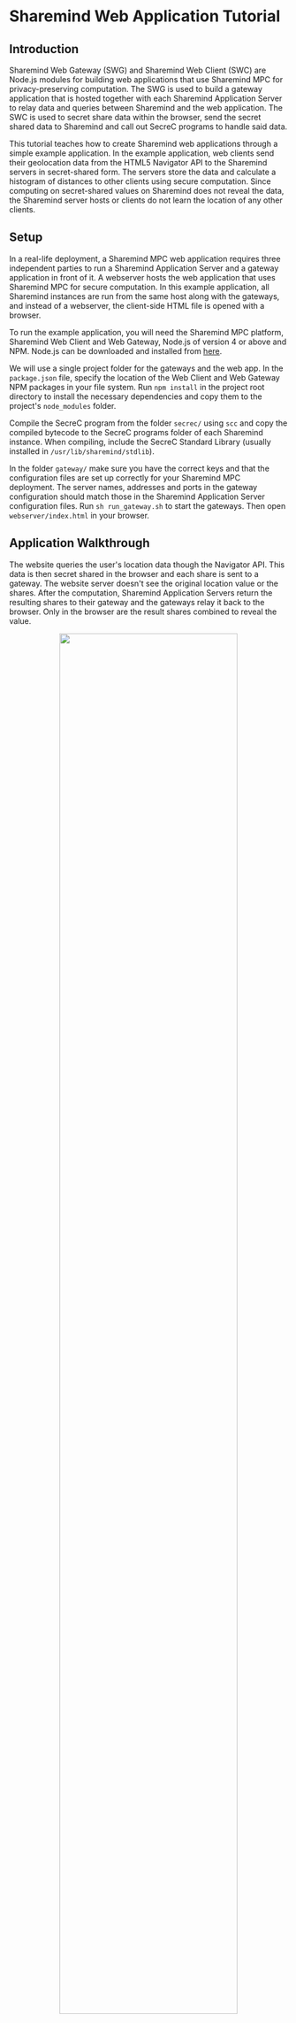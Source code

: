 # Sharemind Web Application Tutorial

## Introduction

Sharemind Web Gateway (SWG) and Sharemind Web Client (SWC) are Node.js modules
for building web applications that use Sharemind MPC for privacy-preserving
computation. The SWG is used to build a gateway application that is hosted
together with each Sharemind Application Server to relay data and queries
between Sharemind and the web application. The SWC is used to secret share data
within the browser, send the secret shared data to Sharemind and call out SecreC
programs to handle said data.

This tutorial teaches how to create Sharemind web applications through a simple
example application. In the example application, web clients send their
geolocation data from the HTML5 Navigator API to the Sharemind servers in
secret-shared form. The servers store the data and calculate a histogram of
distances to other clients using secure computation. Since computing on
secret-shared values on Sharemind does not reveal the data, the Sharemind server
hosts or clients do not learn the location of any other clients.

## Setup

In a real-life deployment, a Sharemind MPC web application requires three
independent parties to run a Sharemind Application Server and a gateway
application in front of it. A webserver hosts the web application that uses
Sharemind MPC for secure computation. In this example application, all Sharemind
instances are run from the same host along with the gateways, and instead of a
webserver, the client-side HTML file is opened with a browser.

To run the example application, you will need the Sharemind MPC platform,
Sharemind Web Client and Web Gateway, Node.js of version 4 or above and NPM.
Node.js can be downloaded and installed from
[here](https://nodejs.org/en/download/package-manager/).

We will use a single project folder for the gateways and the web app. In the
`package.json` file, specify the location of the Web Client and Web Gateway NPM
packages in your file system. Run `npm install` in the project root directory to
install the necessary dependencies and copy them to the project's `node_modules`
folder.

Compile the SecreC program from the folder `secrec/` using `scc` and copy the
compiled bytecode to the SecreC programs folder of each Sharemind instance. When
compiling, include the SecreC Standard Library (usually installed in
`/usr/lib/sharemind/stdlib`).

In the folder `gateway/` make sure you have the correct keys and that the
configuration files are set up correctly for your Sharemind MPC deployment. The
server names, addresses and ports in the gateway configuration should match
those in the Sharemind Application Server configuration files. Run `sh
run_gateway.sh` to start the gateways. Then open `webserver/index.html` in your
browser.

## Application Walkthrough

The website queries the user's location data though the Navigator API. This
data is then secret shared in the browser and each share is sent to a gateway.
The website server doesn't see the original location value or the shares. After
the computation, Sharemind Application Servers return the resulting shares to
their gateway and the gateways relay it back to the browser. Only in the
browser are the result shares combined to reveal the value.


<div style="margin: auto; width: 100%; max-width: 600px; text-align: center;">
  <img src="architecture_diagram.svg" alt="" style="width: 80%;"><br>
  <i>1. Sharemind Web Client API secret-shares values and passes them to the Gateways.<br>
  2. Sharemind Web Gateway API executes a SecreC program on each Sharemind Application Server.</i>
</div>

### Gateway

The gateway is a Node.js application that runs in front of a Sharemind
Application Server. The gateway's source code can be found in the folder
`gateway/`. A shell script runs all three instances of the gateway with the
right configurations. The gateway requires the public key of it's Sharemind
server and the Sharemind server requires it's gateway's public key. The
gateway's public key must be added to the server's access policy file and
granted the right to execute this projects SecreC programs. For more on
Sharemind installation and access control, read
[here](./installation/configuration).
For most use cases `gateway.js` should only be edited to add runnable SecreC
programs. The variable `scriptsInfoMap` contains an object for each program that
can be called by the web client. Only programs defined there can be run by
clients. Note that a different `scriptsInfoMap` can be used for different
clients.
```JavaScript
// Specify scripts that clients can run
// Client requests running computation 'location-database',
// upon which the script 'location-database.sb' is run
var scriptsInfoMap = {};
scriptsInfoMap['location-database'] = {
  name: 'location-database.sb',
  type: 'multi', // 'multi' means this script does MPC computations
  otherServerNames: otherServerNames
};
```

The function `gateway.handleNewClient` wraps the entire SecreC process
negotiation protocol. This function specifies which SecreC programs are allowed
to be executed by the client. More detailed information about the process
negotiation protocol and the rest of the Sharemind Web Gateway can be found in
the documentation that is included with the API.

### Web Client

The Web Client, in this case, is a single HTML file `webserver/index.html` that
contains the web page and JavaScript.  The HTML body contains a single button
that executes the function `getLocation()` and a div that will contain the
returned histogram.
```html
<body>
    <div id="in">
        <input type="button" value="Send" onclick="getLocation()">
    </div>
    <div id="out">
    </div>
</body>
```

In the head of the HTML file, three external JavaScript modules are included:
`socket.io`, `jsbn` and `sharemind-web-client`. Socket.io enables realtime
communication between the web client and the gateway servers, `jsbn` adds fast
large-number math to JavaScript and `sharemind-web-client` adds
Sharemind-specific capabilities such as secret sharing and SecreC program
execution. The location of these modules is specified in `package.json`.

The embedded JavaScript contains functions to get location data and send it to
the servers. The script also includes variables to support secret-sharing values
and communication with the gateways. The list `hosts` contains a string of the
IP address and port for each gateway. Because this example application is meant
to be run on the same device as the gateways, the IP addresses are `localhost`.
The variables `pub` and `priv` are Sharemind protection domains that are used to
create variables from those domains.
```JavaScript
var hosts = [
            "http://localhost:8081",
            "http://localhost:8082",
            "http://localhost:8083"
        	];
var gatewayConnection = null;
var pub = sm.types.base;
var priv = sm.types.shared3p;
```

In Sharemind MPC, all data are stored as arrays, behind the scenes, scalar
values are just arrays with a single element. Because of this, the Sharemind Web
Client only allows the creation of arrays. The available data types are:

* `IntNArray`
* `UintNArray`
* `XorUintNArray`
* `Float32Array`
* `Float64Array`

where N is 8, 16, 32 or 64. Variable length strings are only available as public
variables, for private bound length strings `XorUint8Array` is used internally
with a public `Uint64` that specifies the string bound. A string character can
be converted to a `jsbn` `BigInteger` that can be inserted into a `Uint8Array`.
That array must then be converted into a private `XorUint8Array`. The string
bound can be specified inside a SecreC program.
```javascript
//declare a public array with 3 elements
var public_value = new pub.Int64Array(3);
//set the first element to 900
public_value.set(0, 900);

//secret share the public array
var private_value = new priv.Int64Array(public_value)

//secre sharing a string value
var BigInteger = jsbn.BigInteger;
var name = "Michael";
var public_str = new pub.Uint8Array(name.length);

// convert each character in the string into a decimal number
for (var i = 0; i < name.length; i++) {
	public_str[i] = BigInteger(name[i], 10);
}

var private_str = new priv.XorUint8Array(public_str);

```

The function `getLocation()` is called when the user presses the `Send` button.
This function asks the user for permission to access their location data and
once it has received it, calls `sendLocation()`.
```JavaScript
function getLocation() {
    // this uses the HTML5 navigator api. For Chrome, version > 49 is required
    if (navigator.geolocation) {
        navigator.geolocation.getCurrentPosition(sendLocation);
    } else {
        console.log("Navigator API not available");
    }
}
```

A new gateway connection object is created with `new
sm.client.GatewayConnection(hosts)`, besides a list of gateway locations,
Socket.io options and a callback function can be given as optional arguments.
The connection is opened with `gatewayConnection.openConnection(callback(error,
serverInfos, prngSeed));`. A callback function is called once the connection is
established. The callback function should log connection errors, if a
pseudorandom number generator doesn't exist, it should create it. The callback
is also where the SecreC program should be executed. The function
`gatewayConnection.runMpcComputation(scriptName, arguments, callback(err,
results))` runs the specified program on the Sharemind servers with the given
arguments and calls the callback function once it has finished. The program
must be declared in `scriptsInfoMap` in `gateway.js`. The gateway connection is
closed at the end of execution since the user usually only executes one program
and leaving a connection hanging might promote errors later. The `send` button
opens a new connection in case it is needed. 
```JavaScript
function sendLocation(pos) {
    var longitude = toRadians(parseFloat(pos.coords.longitude));
    var latitude = toRadians(parseFloat(pos.coords.latitude));

    // write location data to console
    console.log(longitude);
    console.log(latitude);

    // create a new gateway connection
    gatewayConnection = new sm.client.GatewayConnection(hosts);

    // connect to gateways
    // once connections are established, secret share the data and run program
    gatewayConnection.openConnection(function(err, serverInfos, prngSeed) {
        // if an error accures
        if (err) {
            console.log("[ERROR] : " + err.message);
        }

        // if a pseudorandom number generator doesn't exist,
        // create one from the seed
        if (!sm.prng.instance) {
            sm.prng.init(prngSeed);
        }

        // create a public float64 array of size two and insert values into it
        var pub_value = new pub.Float64Array(2);
        pub_value.set(0, latitude);
        pub_value.set(1, longitude);

        // create a private float64 array from the public array
        var private_value = new priv.Float64Array(pub_value);
        var args = {};  // object holding arguments given to the script

        // insert private value into args,
        // the key string is used in the secrec program to get the value
        args["location"] = private_value;

        // run program "location-database",
        // after completion retrieve and format the result
        gatewayConnection.runMpcComputation("location-database",
                                            args, function(err, result) {
            console.log("Ran script");
            var res = result["hist"];  // the result is a public array of uint64

            // format the results
            document.getElementById("out").innerHTML = "<p>" +
                "People closer then 500m : " + res.get(0) + "<br>" +
                "People closer then 1km  : " + res.get(1) + "<br>" +
                "People closer then 2km  : " + res.get(2) + "<br>" +
                "People closer then 5km  : " + res.get(3) + "<br>" +
                "People further then 5km : " + res.get(4) + "<br>" +
                "</p>";

            gatewayConnection.close();
        })
    });
}
```

### SecreC program

The Sharemind Web Gateway can only execute SecreC programs on the application
server. Rmind programs can't be used to build web apps. To keep private values
secret, declassify should only be used to open values that don't leak any
information about the input. Computation results shouldn't be declassified as
this will reveal the value to the Sharemind hosts. Instead, results should be
published to the client. Detailed information about the SecreC language can be
found in the [official documentation](.api/secrec-stdlib).

The SecreC program imports some modules from the SecreC Standard Library. Also,
a privacy domain named `pd_shared3p` is declared of the kind `shared3p`. This
means that variables of that domain are shared between three Sharemind
Application Servers and are secure in the presence of one passively corrupted
server.
```cpp
// import modules from the secrec standard library
// contains secret shared data types and regular functions like sin() and sqrt()
import shared3p;
// contains standard functions like publish() and print()
import stdlib;
// for creating table databases
import table_database;
// for inserting and retrieving secret shared values from databases
import shared3p_table_database;

domain pd_shared3p shared3p;  // create a protection domain of kind shared3p
```

When a SecreC program is run, the `void main()` function is called. Inside the
main function of the example application, a database connection is opened,
arguments are parsed, the result is calculated and published.
```cpp
// main function executed when the script is called
void main() {
	// datasource that is defined in the sharemind configuration
    public string ds = "DS1";
    // name of the table where the values will be stored
    public string table = "location-data";

    tdbOpenConnection(ds);

    createTable(ds, table);  // if the table doesn't exist yet, create it

    // retrieve the client's location data and
    // store it in secret shared double precision floats
    pd_shared3p float64[[1]] location = argument("location");
    pd_shared3p float64 latitude = location[0];
    pd_shared3p float64 longitude = location[1];

    // calculate the distance between the client's location and
    // all locations stored in the database
    // then create a histogram out of it
    pd_shared3p uint[[1]] hist = calculateDistanceHistogram(ds, table,
    														latitude, longitude);

    // publish the histogram so that it can be retrieved by the client
    publish("hist", hist);

    // store the client's location data in the database
    storeValue(ds, table, latitude, longitude);
    // close connection to the datasource, just in case it isn't done automatically
    tdbCloseConnection(ds);
}
```

The `createTable()` function, which is called in the `main()` function,
constructs a table database if one doesn't already exist. To create a table, a
vector map (vmap) with the column names and types is used. The function
`storeValue()` creates a vmap of values and adds them to the table database.
Read more about table databases and vector maps
[here](.development/secrec-tutorial#using-the-table-database-interface).

SecreC supports C++ style
[templates](.development/secrec-reference#templates) that
allow the creation of domain type polymorphic functions. In the example
application, templates are used to make functions that accept inputs of any
`shared3p` protection domain.

In the function `calculateDistanceHistogram()` an
[approximation](https://en.wikipedia.org/wiki/Geographical_distance#Spherical_Earth_projected_to_a_plane)
is used to calculate the distance between two pairs of coordinates. To
[optimise](.development/secrec-tutorial#writing-efficient-secrec) network
bandwith usage, calculations are done on arrays containing all the values in the
database. The Sharemind Application Servers recieve the arrays and do the
operations element wise.

Data is read from a table columnwise. This means two private arrays are
created, one for each column. The lenght of the table is not private and is
therefore save in a public `uint64`. Calculations are done on the inputs and
database columns in a privacy preserving manner and the results are saved in
private arrays. Comparison results for the histogram are also stored in private
boolean arrays. The function returns an array of type `uint64` that contains
the sums of the boolean arrays. The returned values are secret shared aswell
and are reconstructed by the client in the browser.

Because this function declares many arrays with the same size as the database,
it ends up allocating a lot of memory. In real life applications, where
possible, [standard library](.api/secrec-stdlib) functions should be used
because of their optimised memory usage.
```cpp
// calculate the distances as if the earth was flat,
// this is accurate enough for this application
template<domain D : shared3p>
D uint[[1]] calculateDistanceHistogram(string datasource,
                                     string table,
                                     D float64 lat1,
                                     D float64 long1) {

    // read previously stored location data from the database, store it in two arrays
    pd_shared3p float64[[1]] lat2 = tdbReadColumn(datasource, table, "latitude");
    pd_shared3p float64[[1]] long2 = tdbReadColumn(datasource, table, "longitude");

    uint k = size(lat2);  // how many locations are stored in the database, public value
    float64 R = 6371;  // Earth's mean radius in kilometers

    // the calculations are done on arrays,
    // so that all distances can be calculated in parallel
    // this is more efficient than doing it in a for loop

    // calculate the distance between the client's coordinates and all other coordinates
    pd_shared3p float64[[1]] d_lat = lat2 - lat1;
    pd_shared3p float64[[1]] d_long = long2 - long1;

    // declare some arrays to store calculation results
    pd_shared3p float64[[1]] a(k);
    pd_shared3p float64[[1]] b(k);
    pd_shared3p float64[[1]] c(k);
    pd_shared3p float64[[1]] dist(k);

    // calculate the distances with the formula given in the wikipedia article
    a = d_lat * d_lat;
    b = (lat1 + lat2) / 2;
    c = cos(b) * d_long;
    dist = R * sqrt(a + c * c);

    // store boolean arrays of comparisons
    pd_shared3p bool[[1]] l05 = dist < 0.5;                // distance less than 0.5 km
    pd_shared3p bool[[1]] l1 = (dist < 1) & (dist > 0.5);  // distance less than 1.0 km
    pd_shared3p bool[[1]] l2 = (dist < 2) & (dist > 1.0);  // distance less than 2.0 km
    pd_shared3p bool[[1]] l5 = (dist < 5) & (dist > 2.0);  // distance less than 5.0 km
    pd_shared3p bool[[1]] m5 = dist > 5;                   // distance greater than 5.0

    // sum of a boolean array returns an unsigned integer
    // create an array from the sums of boolean arrays
    return {sum(l05), sum(l1), sum(l2), sum(l5), sum(m5)};
}
```
After the computation has concluded, the database connection is closed and the
results are published to the client. The `publish` function in SecreC means that
each Sharemind server sends their share to the client who can then reconstruct
the result.


